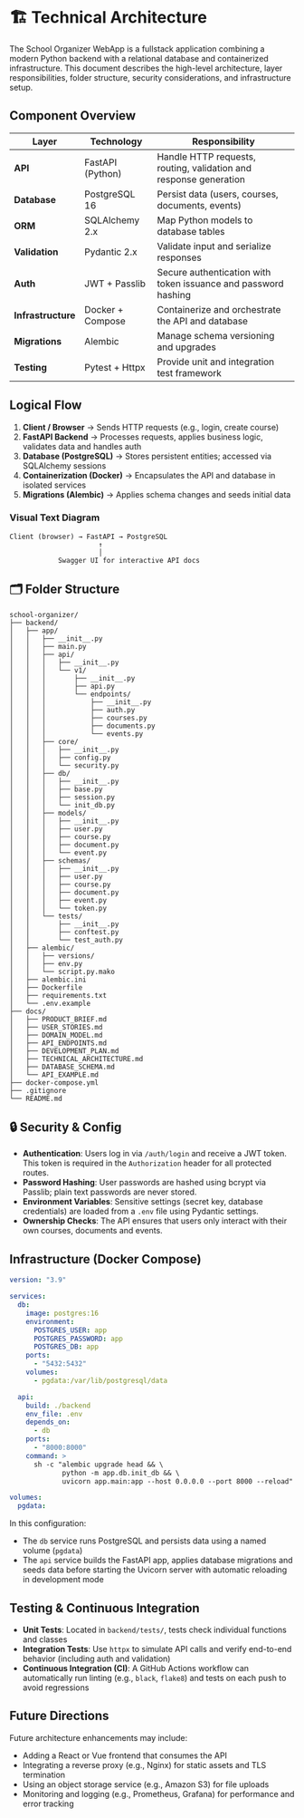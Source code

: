 # 🏗️ Technical Architecture

The School Organizer WebApp is a fullstack application combining a modern Python backend with a relational database and containerized infrastructure. This document describes the high-level architecture, layer responsibilities, folder structure, security considerations, and infrastructure setup.

## Component Overview

| Layer | Technology | Responsibility |
|-------|------------|----------------|
| **API** | FastAPI (Python) | Handle HTTP requests, routing, validation and response generation |
| **Database** | PostgreSQL 16 | Persist data (users, courses, documents, events) |
| **ORM** | SQLAlchemy 2.x | Map Python models to database tables |
| **Validation** | Pydantic 2.x | Validate input and serialize responses |
| **Auth** | JWT + Passlib | Secure authentication with token issuance and password hashing |
| **Infrastructure** | Docker + Compose | Containerize and orchestrate the API and database |
| **Migrations** | Alembic | Manage schema versioning and upgrades |
| **Testing** | Pytest + Httpx | Provide unit and integration test framework |

## Logical Flow

1. **Client / Browser** → Sends HTTP requests (e.g., login, create course)
2. **FastAPI Backend** → Processes requests, applies business logic, validates data and handles auth
3. **Database (PostgreSQL)** → Stores persistent entities; accessed via SQLAlchemy sessions
4. **Containerization (Docker)** → Encapsulates the API and database in isolated services
5. **Migrations (Alembic)** → Applies schema changes and seeds initial data

### Visual Text Diagram

```
Client (browser) → FastAPI → PostgreSQL
                      ↑
                      │
            Swagger UI for interactive API docs
```

## 🗂️ Folder Structure

```
school-organizer/
├── backend/
│   ├── app/
│   │   ├── __init__.py
│   │   ├── main.py
│   │   ├── api/
│   │   │   ├── __init__.py
│   │   │   └── v1/
│   │   │       ├── __init__.py
│   │   │       ├── api.py
│   │   │       └── endpoints/
│   │   │           ├── __init__.py
│   │   │           ├── auth.py
│   │   │           ├── courses.py
│   │   │           ├── documents.py
│   │   │           └── events.py
│   │   ├── core/
│   │   │   ├── __init__.py
│   │   │   ├── config.py
│   │   │   └── security.py
│   │   ├── db/
│   │   │   ├── __init__.py
│   │   │   ├── base.py
│   │   │   ├── session.py
│   │   │   └── init_db.py
│   │   ├── models/
│   │   │   ├── __init__.py
│   │   │   ├── user.py
│   │   │   ├── course.py
│   │   │   ├── document.py
│   │   │   └── event.py
│   │   ├── schemas/
│   │   │   ├── __init__.py
│   │   │   ├── user.py
│   │   │   ├── course.py
│   │   │   ├── document.py
│   │   │   ├── event.py
│   │   │   └── token.py
│   │   └── tests/
│   │       ├── __init__.py
│   │       ├── conftest.py
│   │       └── test_auth.py
│   ├── alembic/
│   │   ├── versions/
│   │   ├── env.py
│   │   └── script.py.mako
│   ├── alembic.ini
│   ├── Dockerfile
│   ├── requirements.txt
│   └── .env.example
├── docs/
│   ├── PRODUCT_BRIEF.md
│   ├── USER_STORIES.md
│   ├── DOMAIN_MODEL.md
│   ├── API_ENDPOINTS.md
│   ├── DEVELOPMENT_PLAN.md
│   ├── TECHNICAL_ARCHITECTURE.md
│   ├── DATABASE_SCHEMA.md
│   └── API_EXAMPLE.md
├── docker-compose.yml
├── .gitignore
└── README.md
```

## 🔒 Security & Config

- **Authentication**: Users log in via `/auth/login` and receive a JWT token. This token is required in the `Authorization` header for all protected routes.
- **Password Hashing**: User passwords are hashed using bcrypt via Passlib; plain text passwords are never stored.
- **Environment Variables**: Sensitive settings (secret key, database credentials) are loaded from a `.env` file using Pydantic settings.
- **Ownership Checks**: The API ensures that users only interact with their own courses, documents and events.

## Infrastructure (Docker Compose)

```yaml
version: "3.9"

services:
  db:
    image: postgres:16
    environment:
      POSTGRES_USER: app
      POSTGRES_PASSWORD: app
      POSTGRES_DB: app
    ports:
      - "5432:5432"
    volumes:
      - pgdata:/var/lib/postgresql/data

  api:
    build: ./backend
    env_file: .env
    depends_on:
      - db
    ports:
      - "8000:8000"
    command: >
      sh -c "alembic upgrade head && \
             python -m app.db.init_db && \
             uvicorn app.main:app --host 0.0.0.0 --port 8000 --reload"

volumes:
  pgdata:
```

In this configuration:

- The `db` service runs PostgreSQL and persists data using a named volume (`pgdata`)
- The `api` service builds the FastAPI app, applies database migrations and seeds data before starting the Uvicorn server with automatic reloading in development mode

## Testing & Continuous Integration

- **Unit Tests**: Located in `backend/tests/`, tests check individual functions and classes
- **Integration Tests**: Use `httpx` to simulate API calls and verify end-to-end behavior (including auth and validation)
- **Continuous Integration (CI)**: A GitHub Actions workflow can automatically run linting (e.g., `black`, `flake8`) and tests on each push to avoid regressions

## Future Directions

Future architecture enhancements may include:

- Adding a React or Vue frontend that consumes the API
- Integrating a reverse proxy (e.g., Nginx) for static assets and TLS termination
- Using an object storage service (e.g., Amazon S3) for file uploads
- Monitoring and logging (e.g., Prometheus, Grafana) for performance and error tracking